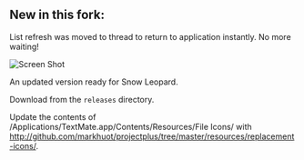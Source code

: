 New in this fork:
-----------------

List refresh was moved to thread to return to application instantly.
No more waiting!

![Screen Shot](http://github.com/markhuot/projectplus/raw/master/releases/shot.png)

An updated version ready for Snow Leopard.

Download from the `releases` directory.

Update the contents of /Applications/TextMate.app/Contents/Resources/File Icons/ with http://github.com/markhuot/projectplus/tree/master/resources/replacement-icons/.
